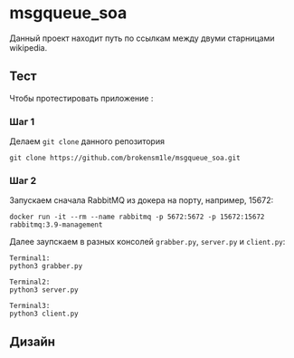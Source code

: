 # msgqueue_soa

Данный проект находит путь по ссылкам между двуми старницами wikipedia.


## Тест

Чтобы протестировать приложение :

### Шаг 1

Делаем `git clone` данного репозитория

```
git clone https://github.com/brokensm1le/msgqueue_soa.git
```

### Шаг 2

Запускаем сначала RabbitMQ из докера на порту, например, 15672:

```
docker run -it --rm --name rabbitmq -p 5672:5672 -p 15672:15672 rabbitmq:3.9-management
```

Далее заупскаем в разных консолей `grabber.py`, `server.py` и `client.py`:

```
Terminal1:
python3 grabber.py

Terminal2:
python3 server.py

Terminal3:
python3 client.py
```

## Дизайн
